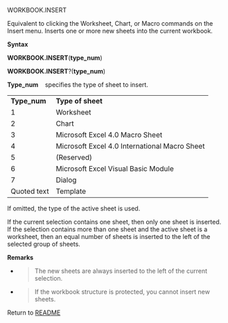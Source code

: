 WORKBOOK.INSERT

Equivalent to clicking the Worksheet, Chart, or Macro commands on the
Insert menu. Inserts one or more new sheets into the current workbook.

**Syntax**

**WORKBOOK.INSERT**(**type\_num**)

**WORKBOOK.INSERT**?(**type\_num**)

**Type\_num**    specifies the type of sheet to insert.

|               |                                               |
| ------------- | --------------------------------------------- |
| **Type\_num** | **Type of sheet**                             |
| 1             | Worksheet                                     |
| 2             | Chart                                         |
| 3             | Microsoft Excel 4.0 Macro Sheet               |
| 4             | Microsoft Excel 4.0 International Macro Sheet |
| 5             | (Reserved)                                    |
| 6             | Microsoft Excel Visual Basic Module           |
| 7             | Dialog                                        |
| Quoted text   | Template                                      |

If omitted, the type of the active sheet is used.

If the current selection contains one sheet, then only one sheet is
inserted. If the selection contains more than one sheet and the active
sheet is a worksheet, then an equal number of sheets is inserted to the
left of the selected group of sheets.

**Remarks**

  - > The new sheets are always inserted to the left of the current
    > selection.

  - > If the workbook structure is protected, you cannot insert new
    > sheets.



Return to [README](README.md)

